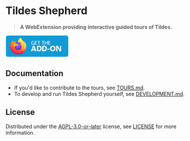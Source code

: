 # Tildes Shepherd

> **A WebExtension providing interactive guided tours of Tildes.**

[![Get Tildes Shepherd for Firefox](./images/mozilla-addons.png)](https://addons.mozilla.org/firefox/addon/tildes-shepherd)

## Documentation

* If you'd like to contribute to the tours, see [TOURS.md](TOURS.md).
* To develop and run Tildes Shepherd yourself, see [DEVELOPMENT.md](DEVELOPMENT.md).

## License

Distributed under the [AGPL-3.0-or-later](https://spdx.org/licenses/AGPL-3.0-or-later.html) license, see [LICENSE](https://git.bauke.xyz/tildes-community/tildes-shepherd/src/branch/main/LICENSE) for more information.
